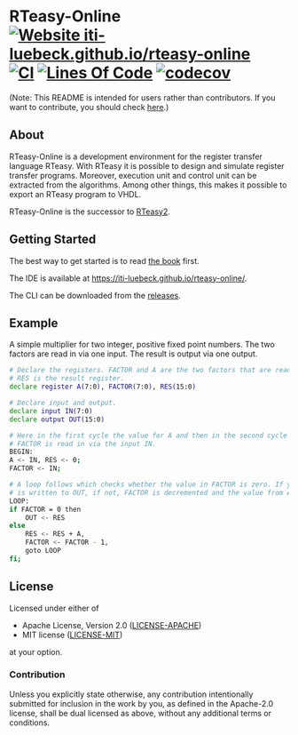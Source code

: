 # RTeasy-Online &emsp; [![Website iti-luebeck.github.io/rteasy-online](https://img.shields.io/website-up-down-green-red/https/iti-luebeck.github.io/rteasy-online.svg)](https://iti-luebeck.github.io/rteasy-online/) [![CI](https://github.com/iti-luebeck/rteasy-online/workflows/ci/badge.svg)](https://github.com/iti-luebeck/rteasy-online/actions) [![Lines Of Code](https://tokei.rs/b1/github/iti-luebeck/rteasy-online?category=code)](https://github.com/iti-luebeck/rteasy-online) [![codecov](https://codecov.io/gh/iti-luebeck/rteasy-online/branch/main/graph/badge.svg?token=lAURO5lxWL)](https://codecov.io/gh/iti-luebeck/rteasy-online)

(Note: This README is intended for users rather than contributors. If you want to contribute, you should check [here](./DEVELOPMENT.md).)

## About

RTeasy-Online is a development environment for the register transfer language RTeasy. With RTeasy it is possible to design and simulate register transfer programs. Moreover, execution unit and control unit can be extracted from the algorithms. Among other things, this makes it possible to export an RTeasy program to VHDL.

RTeasy-Online is the successor to [RTeasy2](https://github.com/iti-luebeck/RTeasy2).

## Getting Started

The best way to get started is to read [the book](https://iti-luebeck.github.io/rteasy-online/book/) first.

The IDE is available at https://iti-luebeck.github.io/rteasy-online/.

The CLI can be downloaded from the [releases](https://github.com/iti-luebeck/rteasy-online/releases).

## Example

A simple multiplier for two integer, positive fixed point numbers. The two factors are read in via one input. The result is output via one output.

```bash
# Declare the registers. FACTOR and A are the two factors that are read from the input.
# RES is the result register.
declare register A(7:0), FACTOR(7:0), RES(15:0)

# Declare input and output.
declare input IN(7:0)
declare output OUT(15:0)

# Here in the first cycle the value for A and then in the second cycle the value for
# FACTOR is read in via the input IN.
BEGIN:
A <- IN, RES <- 0;
FACTOR <- IN;

# A loop follows which checks whether the value in FACTOR is zero. If yes, the result
# is written to OUT, if not, FACTOR is decremented and the value from A is added to RES.
LOOP:
if FACTOR = 0 then
    OUT <- RES
else
    RES <- RES + A,
    FACTOR <- FACTOR - 1,
    goto LOOP
fi;

```

## License

Licensed under either of

- Apache License, Version 2.0 ([LICENSE-APACHE](LICENSE-APACHE))
- MIT license ([LICENSE-MIT](LICENSE-MIT))

at your option.

### Contribution

Unless you explicitly state otherwise, any contribution intentionally submitted for inclusion in the work by you, as defined in the Apache-2.0 license, shall be dual licensed as above, without any additional terms or conditions.
